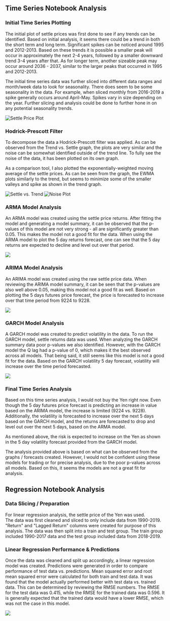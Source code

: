 ## Time Series Notebook Analysis

### Initial Time Series Plotting
The initial plot of settle prices was first done to see if 
any trends can be identified.  Based on initial analysis, it seems there
could be a trend in both the short term and long term.  Significant 
spikes can be noticed around 1995 and 2012-2013.  Based on these trends
it is possible a smaller peak will occur in approximately the next 
2-4 years, followed by a smaller downward trend 3-4 years after that. 
As for longer term, another sizeable peak may occur around 2036 - 2037, 
similar to the larger peaks that occurred in 1995 and 2012-2013. 

The initial time series data was further sliced into 
different data ranges and month/week data to look for seasonality. There
does seem to be some seasonality in the data.  For example, when sliced
monthly from 2016-2019 a spike generally occurs around April-May.  Spikes
vary in size depending on the year.  Further slicing and analysis could be
done to further hone in on any potential seasonality trends. 

![Settle Price Plot](Screenshots/time_series.PNG)

### Hodrick-Prescott Filter
To decompose the data a Hodrick-Prescott filter was applied.  As can be
observed from the Trend vs. Settle graph, the plots are very similar and 
the noise can be somewhat identified outside of the trend line.  To fully
see the noise of the data, it has been plotted on its own graph. 

As a comparison tool, I also plotted the exponentially-weighted moving 
average of the settle prices.  As can be seen from the graph, the EWMA 
plots similarly to the trend, but seems to minimize some of the smaller
valleys and spike as shown in the trend graph. 

![Settle vs. Trend](Screenshots/settle_trend.PNG)
![Noise Plot](Screenshots/noise.PNG)

### ARMA Model Analysis
An ARMA model was created using the settle price returns.  After fitting 
the model and generating a model summary, it can be observed that the 
p-values of this model are not very strong - all are significantly 
greater than 0.05.  This makes the model not a good fit for the data.  When using the ARMA model to plot the 5 day returns forecast, one can see that the 5 day returns are expected to decline and level out over that period. 

![](Screenshots/5_day_returns.PNG)

### ARIMA Model Analysis 
An ARIMA model was created using the raw settle price data.  When reviewing
the ARIMA model summary, it can be seen that the p-values are also well 
above 0.05, making this model not a good fit as well.  Based on plotting the 5 days futures price forecast, the price is forecasted to increase over that time period from 9224 to 9228. 

![](Screenshots/5_day_price.PNG)

### GARCH Model Analysis 
A GARCH model was created to predict volatility in the data.  To run the 
GARCH model, settle returns data was used.  When analyzing the GARCH summary
data poor p-values we also identified.  However, with the GARCH model the Q lag
had a p-value of 0, which makes it the best observed across all models.  That being said, it still seems like this model is not a good fit for the
data.  Based on the GARCH volatility 5 day forecast, volatility will increase over the time period forecasted. 

![](Screenshots/5_day_volatility.PNG)

### Final Time Series Analysis
Based on this time series analysis, I would not buy the Yen right now. Even though the 5 day futures price forecast is predicting an increase in value based on the ARIMA model, the increase is limited (9224 vs. 9228).  Additionally, the volatility is forecasted to increase over the next 5 days based on the GARCH model, and the returns are forecasted to drop and level out over the next 5 days, based on the ARMA model.  

As mentioned above, the risk is expected to increase on the Yen as shown in the 5 day volatility forecast provided from the GARCH model. 

The analysis provided above is based on what can be observed from the graphs / forecasts created.  However, I would not be confident using these models for trading or for precise analysis, due to the poor p-values across all models.  Based on this, it seems the models are not a great fit for analysis.

## Regression Notebook Analysis

### Data Slicing / Preparation

For linear regression analysis, the settle price of the Yen was used.  
The data was first cleaned and sliced to only include data from 1990-2019. 
"Return" and "Lagged Return" columns were created for purpose of this 
analysis.  The data was then split into a train and test group.  The train
group included 1990-2017 data and the test group included data from 2018-2019.

### Linear Regression Performance & Predictions 
Once the data was cleaned and split up accordingly, a linear regression
model was created.  Predictions were generated in order to compare performance 
of test data vs. predictions.  Mean squared error and root mean squared error were calculated for 
both train and test data.  It was found that the model actually performed 
better with test data vs. trained data.  This can be determined by reviewing 
the RMSE numbers.  The RMSE for the test data was 0.415, while the RMSE for
the trained data was 0.596.  It is generally expected that the trained data
would have a lower RMSE, which was not the case in this model.  

![](Screenshots/return_vs_predicted.PNG)
